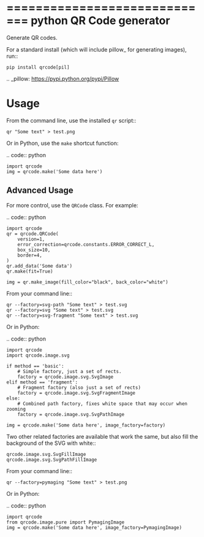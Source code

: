 =============================
python QR Code generator
=============================

Generate QR codes.

For a standard install (which will include pillow_ for generating images),
run::

    pip install qrcode[pil]

.. _pillow: https://pypi.python.org/pypi/Pillow

Usage
=====

From the command line, use the installed ``qr`` script::

    qr "Some text" > test.png

Or in Python, use the ``make`` shortcut function:

.. code:: python

    import qrcode
    img = qrcode.make('Some data here')

Advanced Usage
--------------

For more control, use the ``QRCode`` class. For example:

.. code:: python

    import qrcode
    qr = qrcode.QRCode(
        version=1,
        error_correction=qrcode.constants.ERROR_CORRECT_L,
        box_size=10,
        border=4,
    )
    qr.add_data('Some data')
    qr.make(fit=True)

    img = qr.make_image(fill_color="black", back_color="white")

From your command line::

    qr --factory=svg-path "Some text" > test.svg
    qr --factory=svg "Some text" > test.svg
    qr --factory=svg-fragment "Some text" > test.svg

Or in Python:

.. code:: python

    import qrcode
    import qrcode.image.svg

    if method == 'basic':
        # Simple factory, just a set of rects.
        factory = qrcode.image.svg.SvgImage
    elif method == 'fragment':
        # Fragment factory (also just a set of rects)
        factory = qrcode.image.svg.SvgFragmentImage
    else:
        # Combined path factory, fixes white space that may occur when zooming
        factory = qrcode.image.svg.SvgPathImage

    img = qrcode.make('Some data here', image_factory=factory)

Two other related factories are available that work the same, but also fill the
background of the SVG with white::

    qrcode.image.svg.SvgFillImage
    qrcode.image.svg.SvgPathFillImage

From your command line::

    qr --factory=pymaging "Some text" > test.png

Or in Python:

.. code:: python

    import qrcode
    from qrcode.image.pure import PymagingImage
    img = qrcode.make('Some data here', image_factory=PymagingImage)

